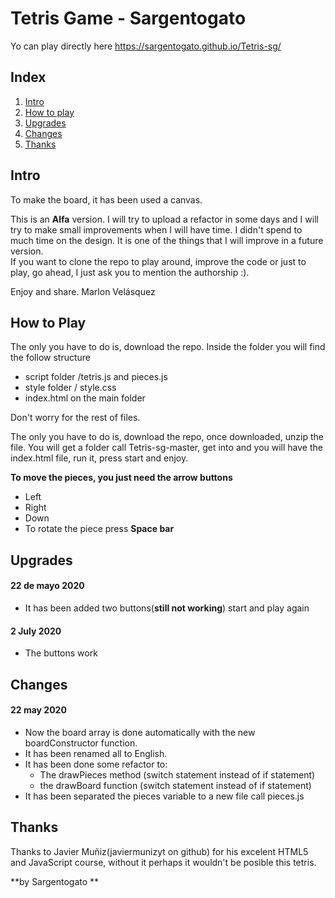 # Tetris Game - Sargentogato

Yo can play directly here https://sargentogato.github.io/Tetris-sg/

## Index

1.  [Intro](#intro "intro")
2.  [How to play](#how-to-play)
3.  [Upgrades](#upgrades)
4.  [Changes](#changes)
5.  [Thanks](#thanks)

## Intro

To make the board, it has been used a canvas.

This is an **Alfa** version. I will try to upload a refactor in some days and I will try to make small improvements when I will have time. I didn't spend to much time on the design. It is one of the things that I will improve in a future version.  
If you want to clone the repo to play around, improve the code or just to play, go ahead, I just ask you to mention the authorship :).

Enjoy and share. Marlon Velásquez

## How to Play

The only you have to do is, download the repo. Inside the folder you will find the follow structure

- script folder /tetris.js and pieces.js
- style folder / style.css
- index.html on the main folder

Don't worry for the rest of files.

The only you have to do is, download the repo, once downloaded, unzip the file. You will get a folder call Tetris-sg-master, get into and you will have the index.html file, run it, press start and enjoy.

**To move the pieces, you just need the arrow buttons**

- Left
- Right
- Down
- To rotate the piece press **Space bar**

## Upgrades

#### 22 de mayo 2020

- It has been added two buttons(**still not working**) start and play again

#### 2 July 2020

- The buttons work

## Changes

#### 22 may 2020

- Now the board array is done automatically with the new boardConstructor function.
- It has been renamed all to English.
- It has been done some refactor to:
  - The drawPieces method (switch statement instead of if statement)
  - the drawBoard function (switch statement instead of if statement)
- It has been separated the pieces variable to a new file call pieces.js

## Thanks

Thanks to Javier Muñiz(javiermunizyt on github) for his excelent HTML5 and JavaScript course, without it perhaps it wouldn't be posible this tetris.

**by Sargentogato **
